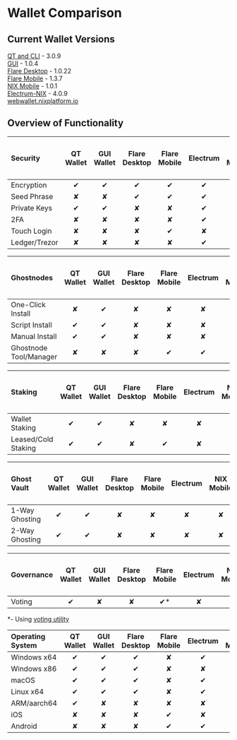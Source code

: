 # Wallet Comparison

## Current Wallet Versions

[QT and CLI](https://github.com/NixPlatform/NixCore/releases) - 3.0.9  
[GUI](https://github.com/NixPlatform/Nix-GUI/releases) - 1.0.4  
[Flare Desktop](https://flarewallet.io/#download) - 1.0.22  
[Flare Mobile](https://flarewallet.io/#download) - 1.3.7  
[NIX Mobile](../wallet-functionality/mobile/installation.md) - 1.0.1  
[Electrum-NIX](https://github.com/NixPlatform/electrum/releases/tag/4.0.9) - 4.0.9  
[webwallet.nixplatform.io](https://webwallet.nixplatform.io/)

## Overview of Functionality 

<table>
  <thead>
    <tr>
      <th style="text-align:left"><b>Security</b>
      </th>
      <th style="text-align:center">QT Wallet</th>
      <th style="text-align:center">GUI Wallet</th>
      <th style="text-align:center">Flare Desktop</th>
      <th style="text-align:center">Flare Mobile</th>
      <th style="text-align:center">Electrum</th>
      <th style="text-align:center">NIX Mobile</th>
      <th style="text-align:center">CLI</th>
      <th style="text-align:center">
        <p>Web</p>
        <p>Wallet</p>
      </th>
    </tr>
  </thead>
  <tbody>
    <tr>
      <td style="text-align:left">Encryption</td>
      <td style="text-align:center">&#x2714;</td>
      <td style="text-align:center">&#x2714;</td>
      <td style="text-align:center">&#x2714;</td>
      <td style="text-align:center">&#x2714;</td>
      <td style="text-align:center">&#x2714;</td>
      <td style="text-align:center">&#x2714;</td>
      <td style="text-align:center">&#x2714;</td>
      <td style="text-align:center">&#x2714;</td>
    </tr>
    <tr>
      <td style="text-align:left">Seed Phrase</td>
      <td style="text-align:center">&#x2718;</td>
      <td style="text-align:center">&#x2718;</td>
      <td style="text-align:center">&#x2714;</td>
      <td style="text-align:center">&#x2714;</td>
      <td style="text-align:center">&#x2714;</td>
      <td style="text-align:center">&#x2714;</td>
      <td style="text-align:center">&#x2718;</td>
      <td style="text-align:center">&#x2714;</td>
    </tr>
    <tr>
      <td style="text-align:left">Private Keys</td>
      <td style="text-align:center">&#x2714;</td>
      <td style="text-align:center">&#x2714;</td>
      <td style="text-align:center">&#x2718;</td>
      <td style="text-align:center">&#x2718;</td>
      <td style="text-align:center">&#x2714;</td>
      <td style="text-align:center">&#x2718;</td>
      <td style="text-align:center">&#x2714;</td>
      <td style="text-align:center">&#x2718;</td>
    </tr>
    <tr>
      <td style="text-align:left">2FA</td>
      <td style="text-align:center">&#x2718;</td>
      <td style="text-align:center">&#x2718;</td>
      <td style="text-align:center">&#x2718;</td>
      <td style="text-align:center">&#x2718;</td>
      <td style="text-align:center">&#x2714;</td>
      <td style="text-align:center">&#x2718;</td>
      <td style="text-align:center">&#x2718;</td>
      <td style="text-align:center">&#x2718;</td>
    </tr>
    <tr>
      <td style="text-align:left">Touch Login</td>
      <td style="text-align:center">&#x2718;</td>
      <td style="text-align:center">&#x2718;</td>
      <td style="text-align:center">&#x2718;</td>
      <td style="text-align:center">&#x2714;</td>
      <td style="text-align:center">&#x2718;</td>
      <td style="text-align:center">&#x2714;</td>
      <td style="text-align:center">&#x2718;</td>
      <td style="text-align:center">&#x2718;</td>
    </tr>
    <tr>
      <td style="text-align:left">Ledger/Trezor</td>
      <td style="text-align:center">&#x2718;</td>
      <td style="text-align:center">&#x2718;</td>
      <td style="text-align:center">&#x2718;</td>
      <td style="text-align:center">&#x2718;</td>
      <td style="text-align:center">&#x2714;</td>
      <td style="text-align:center">&#x2718;</td>
      <td style="text-align:center">&#x2718;</td>
      <td style="text-align:center">&#x2718;</td>
    </tr>
  </tbody>
</table>

<table>
  <thead>
    <tr>
      <th style="text-align:left"><b>Ghostnodes</b>
      </th>
      <th style="text-align:center">QT Wallet</th>
      <th style="text-align:center">GUI Wallet</th>
      <th style="text-align:center">Flare Desktop</th>
      <th style="text-align:center">Flare Mobile</th>
      <th style="text-align:center">Electrum</th>
      <th style="text-align:center">NIX Mobile</th>
      <th style="text-align:center">CLI</th>
      <th style="text-align:center">
        <p>Web</p>
        <p>Wallet</p>
      </th>
    </tr>
  </thead>
  <tbody>
    <tr>
      <td style="text-align:left">One-Click Install</td>
      <td style="text-align:center">&#x2718;</td>
      <td style="text-align:center">&#x2714;</td>
      <td style="text-align:center">&#x2718;</td>
      <td style="text-align:center">&#x2718;</td>
      <td style="text-align:center">&#x2718;</td>
      <td style="text-align:center">&#x2718;</td>
      <td style="text-align:center">&#x2718;</td>
      <td style="text-align:center">&#x2718;</td>
    </tr>
    <tr>
      <td style="text-align:left">Script Install</td>
      <td style="text-align:center">&#x2714;</td>
      <td style="text-align:center">&#x2714;</td>
      <td style="text-align:center">&#x2718;</td>
      <td style="text-align:center">&#x2718;</td>
      <td style="text-align:center">&#x2718;</td>
      <td style="text-align:center">&#x2718;</td>
      <td style="text-align:center">&#x2714;</td>
      <td style="text-align:center">&#x2718;</td>
    </tr>
    <tr>
      <td style="text-align:left">Manual Install</td>
      <td style="text-align:center">&#x2714;</td>
      <td style="text-align:center">&#x2714;</td>
      <td style="text-align:center">&#x2718;</td>
      <td style="text-align:center">&#x2718;</td>
      <td style="text-align:center">&#x2718;</td>
      <td style="text-align:center">&#x2718;</td>
      <td style="text-align:center">&#x2714;</td>
      <td style="text-align:center">&#x2718;</td>
    </tr>
    <tr>
      <td style="text-align:left">Ghostnode Tool/Manager</td>
      <td style="text-align:center">&#x2718;</td>
      <td style="text-align:center">&#x2718;</td>
      <td style="text-align:center">&#x2718;</td>
      <td style="text-align:center">&#x2714;</td>
      <td style="text-align:center">&#x2714;</td>
      <td style="text-align:center">&#x2718;</td>
      <td style="text-align:center">&#x2718;</td>
      <td style="text-align:center">&#x2718;</td>
    </tr>
  </tbody>
</table>

<table>
  <thead>
    <tr>
      <th style="text-align:left"><b>Staking</b>
      </th>
      <th style="text-align:center">QT Wallet</th>
      <th style="text-align:center">GUI Wallet</th>
      <th style="text-align:center">Flare Desktop</th>
      <th style="text-align:center">Flare Mobile</th>
      <th style="text-align:center">Electrum</th>
      <th style="text-align:center">NIX Mobile</th>
      <th style="text-align:center">CLI</th>
      <th style="text-align:center">
        <p>Web</p>
        <p>Wallet</p>
      </th>
    </tr>
  </thead>
  <tbody>
    <tr>
      <td style="text-align:left">Wallet Staking</td>
      <td style="text-align:center">&#x2714;</td>
      <td style="text-align:center">&#x2714;</td>
      <td style="text-align:center">&#x2718;</td>
      <td style="text-align:center">&#x2718;</td>
      <td style="text-align:center">&#x2718;</td>
      <td style="text-align:center">&#x2718;</td>
      <td style="text-align:center">&#x2714;</td>
      <td style="text-align:center">&#x2718;</td>
    </tr>
    <tr>
      <td style="text-align:left">Leased/Cold Staking</td>
      <td style="text-align:center">&#x2714;</td>
      <td style="text-align:center">&#x2714;</td>
      <td style="text-align:center">&#x2718;</td>
      <td style="text-align:center">&#x2714;</td>
      <td style="text-align:center">&#x2718;</td>
      <td style="text-align:center">&#x2718;</td>
      <td style="text-align:center">&#x2714;</td>
      <td style="text-align:center">&#x2718;</td>
    </tr>
  </tbody>
</table>

<table>
  <thead>
    <tr>
      <th style="text-align:left"><b>Ghost Vault</b>
      </th>
      <th style="text-align:center">QT Wallet</th>
      <th style="text-align:center">GUI Wallet</th>
      <th style="text-align:center">Flare Desktop</th>
      <th style="text-align:center">Flare Mobile</th>
      <th style="text-align:center">Electrum</th>
      <th style="text-align:center">NIX Mobile</th>
      <th style="text-align:center">CLI</th>
      <th style="text-align:center">
        <p>Web</p>
        <p>Wallet</p>
      </th>
    </tr>
  </thead>
  <tbody>
    <tr>
      <td style="text-align:left">1-Way Ghosting</td>
      <td style="text-align:center">&#x2714;</td>
      <td style="text-align:center">&#x2714;</td>
      <td style="text-align:center">&#x2718;</td>
      <td style="text-align:center">&#x2718;</td>
      <td style="text-align:center">&#x2718;</td>
      <td style="text-align:center">&#x2718;</td>
      <td style="text-align:center">&#x2714;</td>
      <td style="text-align:center">&#x2718;</td>
    </tr>
    <tr>
      <td style="text-align:left">2-Way Ghosting</td>
      <td style="text-align:center">&#x2714;</td>
      <td style="text-align:center">&#x2714;</td>
      <td style="text-align:center">&#x2718;</td>
      <td style="text-align:center">&#x2718;</td>
      <td style="text-align:center">&#x2718;</td>
      <td style="text-align:center">&#x2718;</td>
      <td style="text-align:center">&#x2714;</td>
      <td style="text-align:center">&#x2718;</td>
    </tr>
  </tbody>
</table>

<table>
  <thead>
    <tr>
      <th style="text-align:left">Governance</th>
      <th style="text-align:center">QT Wallet</th>
      <th style="text-align:center">GUI Wallet</th>
      <th style="text-align:center">Flare Desktop</th>
      <th style="text-align:center">Flare Mobile</th>
      <th style="text-align:center">Electrum</th>
      <th style="text-align:center">NIX Mobile</th>
      <th style="text-align:center">CLI</th>
      <th style="text-align:center">
        <p>Web</p>
        <p>Wallet</p>
      </th>
    </tr>
  </thead>
  <tbody>
    <tr>
      <td style="text-align:left">Voting</td>
      <td style="text-align:center">&#x2714;</td>
      <td style="text-align:center">&#x2718;</td>
      <td style="text-align:center">&#x2718;</td>
      <td style="text-align:center">&#x2714;*</td>
      <td style="text-align:center">&#x2718;</td>
      <td style="text-align:center">&#x2718;</td>
      <td style="text-align:center">&#x2714;</td>
      <td style="text-align:center">&#x2718;</td>
    </tr>
  </tbody>
</table>

\*- Using [voting utility](https://github.com/NixPlatform/flarewallet-nix-gov-binaries)

| **Operating System** | QT Wallet | GUI Wallet | Flare Desktop | Flare Mobile | Electrum | NIX Mobile | CLI |
| :--- | :---: | :---: | :---: | :---: | :---: | :---: | :---: |
| Windows x64 | ✔ | ✔ | ✔ | ✘ | ✔ | ✘ | ✔ |
| Windows x86 | ✔ | ✔ | ✔ | ✘ | ✘ | ✘ | ✔ |
| macOS | ✔ | ✔ | ✔ | ✘ | ✔ | ✘ | ✔ |
| Linux x64 | ✔ | ✔ | ✔ | ✘ | ✔ | ✘ | ✔ |
| ARM/aarch64 | ✔ | ✘ | ✘ | ✘ | ✘ | ✘ | ✔ |
| iOS | ✘ | ✘ | ✘ | ✔ | ✘ | ✔ | ✘ |
| Android | ✘ | ✘ | ✘ | ✔ | ✔ | ✔ | ✘ |

